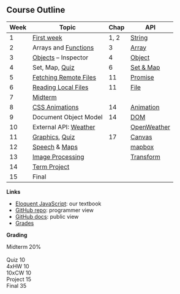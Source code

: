 ﻿## Course Outline

| Week | Topic                 | Chap | API         |
|------|-----------------------|------|-------------|
| 1    | [First week](work/First%20Week)            | 1, 2 | [String](https://developer.mozilla.org/en-US/docs/Web/JavaScript/Reference/Global_Objects/String) |
| 2    | Arrays and [Functions](work/Counting.html) | 3    | [Array](https://developer.mozilla.org/en-US/docs/Web/JavaScript/Reference/Global_Objects/Array)   |
| 3    | [Objects](work/c4_data.html) – Inspector   | 4    | [Object](https://developer.mozilla.org/en-US/docs/Web/JavaScript/Reference/Global_Objects/Object) |
| 4    | Set, Map, [Quiz](exam/Quiz_solution.html)  | 6    | [Set & Map](https://developer.mozilla.org/en-US/docs/Web/JavaScript/Guide/Keyed_collections)      |
| 5    | [Fetching Remote Files](work/Students.html)| 11   | [Promise](https://developer.mozilla.org/en-US/docs/Web/JavaScript/Reference/Global_Objects/Promise)|
| 6    | [Reading Local Files](work/EloquentJS.html)| 11   | [File](https://developer.mozilla.org/en-US/docs/Web/API/File)  |
| 7    | [Midterm](exam/solution.html)              |      |           |
| 8    | [CSS Animations](work/Timing.html)         | 14   | [Animation](https://developer.mozilla.org/en-US/docs/Web/API/Web_Animations_API/Using_the_Web_Animations_API)|
| 9    | Document Object Model                      | 14   | [DOM](https://developer.mozilla.org/en-US/docs/Web/API/Document_Object_Model)  |
| 10   | External API: [Weather](work/Weather.html) |      | [OpenWeather](https://api.openweathermap.org)  |
| 11   | [Graphics](work/Graphics), [Quiz](exam/Quiz2) | 17 | [Canvas](https://developer.mozilla.org/en-US/docs/Web/API/Canvas_API)  |
| 12   | [Speech](work/Speech) & [Maps](https://maeyler.github.io/JS/canvas/mapboxgl.html)    |      | [mapbox](https://docs.mapbox.com/mapbox-gl-js/api/) |
| 13   | [Image Processing](work/ImageInspector.html)  |      | [Transform](https://developer.mozilla.org/en-US/docs/Web/CSS/transform)   |
| 14   | [Term Project](projects.html)          |      |           |
| 15   | Final                 |      |           |


**Links**

* [Eloquent JavaScript](http://eloquentjavascript.net/): our textbook
* [GitHub repo](https://github.com/maeyler/305/): programmer view
* [GitHub docs](https://maeyler.github.io/305/): public view
* [Grades](https://docs.google.com/spreadsheets/d/e/2PACX-1vTSP1Wdj200raopeWBhRZh3_OYUUEO5G3TVzAZ3ouH2rp3VvGxrzJqkuDLAyJDM3X_7KyOhnHqrgN-7/pubhtml)


**Grading**

Midterm	20% <br>	
Quiz	10 <br>	
4xHW	10 <br>	
10xCW	10 <br>	
Project	15 <br>	
Final	35

